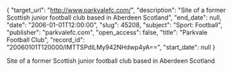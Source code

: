 {
  "target_url": "http://www.parkvalefc.com/", 
  "description": "Site of a former Scottish junior football club based in Aberdeen Scotland", 
  "end_date": null, 
  "date": "2006-01-01T12:00:00", 
  "slug": 45208, 
  "subject": "Sport: Football", 
  "publisher": "parkvalefc.com", 
  "open_access": false, 
  "title": "Parkvale Football Club", 
  "record_id": "20060101T120000/lMTTSPdlLMy942NHdwp4yA==", 
  "start_date": null
}

Site of a former Scottish junior football club based in Aberdeen Scotland